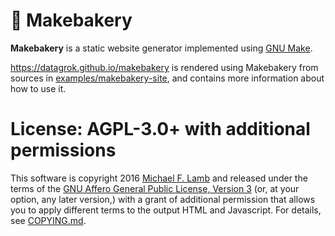 # 🍞 Makebakery

**Makebakery** is a static website generator implemented using [GNU Make][].

<https://datagrok.github.io/makebakery> is rendered using Makebakery from sources in [examples/makebakery-site](examples/makebakery-site), and contains more information about how to use it.

# License: AGPL-3.0+ with additional permissions

This software is copyright 2016 [Michael F. Lamb][] and released under the terms of the [GNU Affero General Public License, Version 3][AGPL-3.0+] (or, at your option, any later version,) with a grant of additional permission that allows you to apply different terms to the output HTML and Javascript. For details, see [COPYING.md](COPYING.md).


[AGPL-3.0+]: http://www.gnu.org/licenses/agpl.html
[Michael F. Lamb]: http://datagrok.org
[GNU Make]: http://www.gnu.org/software/make/
